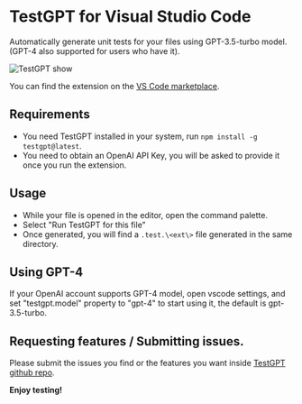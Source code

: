 # TestGPT for Visual Studio Code

Automatically generate unit tests for your files using GPT-3.5-turbo model. (GPT-4 also supported for users who have it).

![TestGPT show](https://user-images.githubusercontent.com/49946791/227503309-06aac81e-3144-4c48-b315-4fd36791034a.gif)

You can find the extension on the [VS Code marketplace](https://marketplace.visualstudio.com/items?itemName=FayezNazzal.testgpt).

## Requirements
- You need TestGPT installed in your system, run `npm install -g testgpt@latest`.
- You need to obtain an OpenAI API Key, you will be asked to provide it once you run the extension.

## Usage

- While your file is opened in the editor, open the command palette.
- Select "Run TestGPT for this file"
- Once generated, you will find a `.test.\<ext\>` file generated in the same directory.

## Using GPT-4
If your OpenAI account supports GPT-4 model, open vscode settings, and set "testgpt.model" property to "gpt-4" to start using it, the default is gpt-3.5-turbo.


## Requesting features / Submitting issues.

Please submit the issues you find or the features you want inside [TestGPT github repo](https://github.com/fayez-nazzal/testgpt-vscode).

**Enjoy testing!**
